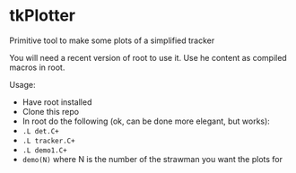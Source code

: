 tkPlotter
=========

Primitive tool to make some plots of a simplified tracker

You will need a recent version of root to use it. Use he content as compiled macros in root.

Usage:
- Have root installed
- Clone this repo
- In root do the following (ok, can be done more elegant, but works):
- ```.L det.C+```
- ```.L tracker.C+```
- ```.L demo1.C+```
- ```demo(N)``` where N is the number of the strawman you want the plots for
